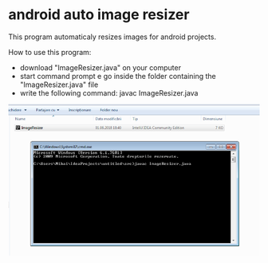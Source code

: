 # android auto image resizer
This program automaticaly resizes images for android projects.

How to use this program:

- download "ImageResizer.java" on your computer
- start command prompt e go inside the folder containing the "ImageResizer.java" file
- write the following command: javac ImageResizer.java

<img src="image resizer instructions\2.png"/>
